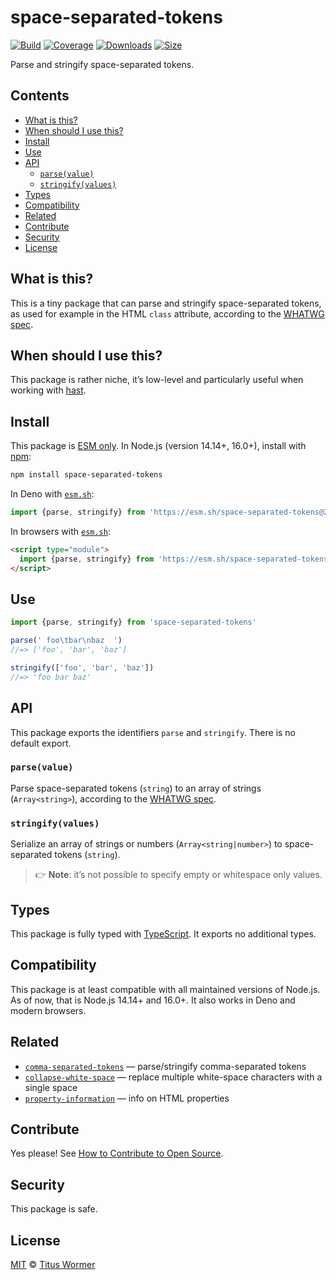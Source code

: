 ﻿# space-separated-tokens

[![Build][build-badge]][build]
[![Coverage][coverage-badge]][coverage]
[![Downloads][downloads-badge]][downloads]
[![Size][size-badge]][size]

Parse and stringify space-separated tokens.

## Contents

*   [What is this?](#what-is-this)
*   [When should I use this?](#when-should-i-use-this)
*   [Install](#install)
*   [Use](#use)
*   [API](#api)
    *   [`parse(value)`](#parsevalue)
    *   [`stringify(values)`](#stringifyvalues)
*   [Types](#types)
*   [Compatibility](#compatibility)
*   [Related](#related)
*   [Contribute](#contribute)
*   [Security](#security)
*   [License](#license)

## What is this?

This is a tiny package that can parse and stringify space-separated tokens, as
used for example in the HTML `class` attribute, according to the
[WHATWG spec][spec].

## When should I use this?

This package is rather niche, it’s low-level and particularly useful when
working with [hast][].

## Install

This package is [ESM only][esm].
In Node.js (version 14.14+, 16.0+), install with [npm][]:

```sh
npm install space-separated-tokens
```

In Deno with [`esm.sh`][esmsh]:

```js
import {parse, stringify} from 'https://esm.sh/space-separated-tokens@2'
```

In browsers with [`esm.sh`][esmsh]:

```html
<script type="module">
  import {parse, stringify} from 'https://esm.sh/space-separated-tokens@2?bundle'
</script>
```

## Use

```js
import {parse, stringify} from 'space-separated-tokens'

parse(' foo\tbar\nbaz  ')
//=> ['foo', 'bar', 'baz']

stringify(['foo', 'bar', 'baz'])
//=> 'foo bar baz'
```

## API

This package exports the identifiers `parse` and `stringify`.
There is no default export.

### `parse(value)`

Parse space-separated tokens (`string`) to an array of strings
(`Array<string>`), according to the [WHATWG spec][spec].

### `stringify(values)`

Serialize an array of strings or numbers (`Array<string|number>`) to
space-separated tokens (`string`).

> 👉 **Note**: it’s not possible to specify empty or whitespace only values.

## Types

This package is fully typed with [TypeScript][].
It exports no additional types.

## Compatibility

This package is at least compatible with all maintained versions of Node.js.
As of now, that is Node.js 14.14+ and 16.0+.
It also works in Deno and modern browsers.

## Related

*   [`comma-separated-tokens`](https://github.com/wooorm/comma-separated-tokens)
    — parse/stringify comma-separated tokens
*   [`collapse-white-space`](https://github.com/wooorm/collapse-white-space)
    — replace multiple white-space characters with a single space
*   [`property-information`](https://github.com/wooorm/property-information)
    — info on HTML properties

## Contribute

Yes please!
See [How to Contribute to Open Source][contribute].

## Security

This package is safe.

## License

[MIT][license] © [Titus Wormer][author]

<!-- Definition -->

[build-badge]: https://github.com/wooorm/space-separated-tokens/workflows/main/badge.svg

[build]: https://github.com/wooorm/space-separated-tokens/actions

[coverage-badge]: https://img.shields.io/codecov/c/github/wooorm/space-separated-tokens.svg

[coverage]: https://codecov.io/github/wooorm/space-separated-tokens

[downloads-badge]: https://img.shields.io/npm/dm/space-separated-tokens.svg

[downloads]: https://www.npmjs.com/package/space-separated-tokens

[size-badge]: https://img.shields.io/bundlephobia/minzip/space-separated-tokens.svg

[size]: https://bundlephobia.com/result?p=space-separated-tokens

[npm]: https://docs.npmjs.com/cli/install

[esm]: https://gist.github.com/sindresorhus/a39789f98801d908bbc7ff3ecc99d99c

[esmsh]: https://esm.sh

[typescript]: https://www.typescriptlang.org

[contribute]: https://opensource.guide/how-to-contribute/

[license]: license

[author]: https://wooorm.com

[spec]: https://html.spec.whatwg.org/multipage/common-microsyntaxes.html#space-separated-tokens

[hast]: https://github.com/syntax-tree/hast

